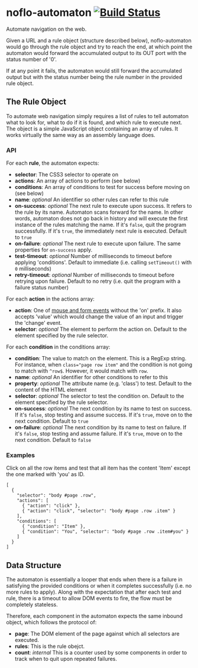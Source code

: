 # noflo-automaton [![Build Status](https://secure.travis-ci.org/kenhkan/noflo-automaton.png?branch=master)](http://travis-ci.org/kenhkan/noflo-automaton)

Automate navigation on the web.

Given a URL and a rule object (structure described below),
noflo-automaton would go through the rule object and try to reach the
end, at which point the automaton would forward the accumulated output
to its OUT port with the status number of '0'.

If at any point it fails, the automaton would still forward the
accumulated output but with the status number being the rule number in
the provided rule object.

## The Rule Object

To automate web navigation simply requires a list of rules to tell
automaton what to look for, what to do if it is found, and which rule to
execute next. The object is a simple JavaScript object containing an
array of rules. It works virtually the same way as an assembly language
does.

### API

For each **rule**, the automaton expects:

* **selector**: The CSS3 selector to operate on
* **actions**: An array of actions to perform (see below)
* **conditions**: An array of conditions to test for success before moving
  on (see below)
* **name**: *optional* An identifier so other rules can refer to this rule
* **on-success**: *optional* The next rule to execute upon success. It
  refers to the rule by its name. Automaton scans forward for the name.
  In other words, automaton does not go back in history and will execute
  the first instance of the rules matching the name. If it's `false`,
  quit the program successfully. If it's `true`, the immediately next
  rule is executed. Default to `true`
* **on-failure**: *optional* The next rule to execute upon failure. The same
  properties for `on-success` apply.
* **test-timeout**: *optional* Number of milliseconds to timeout before
  applying 'conditions'. Default to immediate (i.e. calling
  `setTimeout()` with `0` milliseconds)
* **retry-timeout**: *optional* Number of milliseconds to timeout before
  retrying upon failure. Default to no retry (i.e. quit the program with
  a failure status number)

For each **action** in the actions array:

* **action**: One of [mouse and form
  events](http://www.w3schools.com/jsref/dom_obj_event.asp) without the
  'on' prefix. It also accepts 'value' which would change the value of
  an input and trigger the 'change' event.
* **selector**: *optional* The element to perform the action on. Default to
  the element specified by the rule selector.

For each **condition** in the conditions array:

* **condition**: The value to match on the element. This is a RegExp string.
  For instance, when `class="page row item"` and the condition is not
  going to match with `^row$`. However, it would match with `row`.
* **name**: *optional* An identifier for other conditions to refer to
  this
* **property**: *optional* The attribute name (e.g. 'class') to test.
  Default to the content of the HTML element
* **selector**: *optional* The selector to test the condition on. Default to
  the element specified by the rule selector.
* **on-success**: *optional* The next condition by its name to test on
  success. If it's `false`, stop testing and assume success. If it's
  `true`, move on to the next condition. Default to `true`
* **on-failure**: *optional* The next condition by its name to test on
  failure. If it's `false`, stop testing and assume failure. If it's
  `true`, move on to the next condition. Default to `false`

### Examples

Click on all the row items and test that all item has the content 'Item'
except the one marked with 'you' as ID.

    [
      {
        "selector": "body #page .row",
        "actions": [
          { "action": "click" },
          { "action": "click", "selector": "body #page .row .item" }
        ],
        "conditions": [
          { "condition": "Item" },
          { "condition": "You", "selector": "body #page .row .item#you" }
        ]
      }
    ]

## Data Structure

The automaton is essentially a looper that ends when there is a failure
in satisfying the provided conditions or when it completes successfully
(i.e. no more rules to apply). Along with the expectation that after
each test and rule, there is a timeout to allow DOM events to fire, the
flow must be completely stateless.

Therefore, each component in the automaton expects the same inbound
object, which follows the protocol of:

* **page**: The DOM element of the page against which all selectors are
  executed.
* **rules**: This is the rule obejct.
* **count**: *internal* This is a counter used by some components in
  order to track when to quit upon repeated failures.
